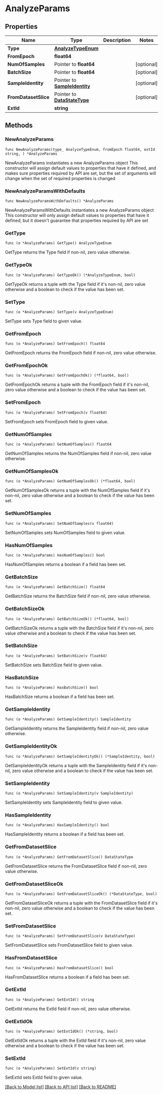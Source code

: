 # AnalyzeParams

## Properties

Name | Type | Description | Notes
------------ | ------------- | ------------- | -------------
**Type** | [**AnalyzeTypeEnum**](AnalyzeTypeEnum.md) |  | 
**FromEpoch** | **float64** |  | 
**NumOfSamples** | Pointer to **float64** |  | [optional] 
**BatchSize** | Pointer to **float64** |  | [optional] 
**SampleIdentity** | Pointer to [**SampleIdentity**](SampleIdentity.md) |  | [optional] 
**FromDatasetSlice** | Pointer to [**DataStateType**](DataStateType.md) |  | [optional] 
**ExtId** | **string** |  | 

## Methods

### NewAnalyzeParams

`func NewAnalyzeParams(type_ AnalyzeTypeEnum, fromEpoch float64, extId string, ) *AnalyzeParams`

NewAnalyzeParams instantiates a new AnalyzeParams object
This constructor will assign default values to properties that have it defined,
and makes sure properties required by API are set, but the set of arguments
will change when the set of required properties is changed

### NewAnalyzeParamsWithDefaults

`func NewAnalyzeParamsWithDefaults() *AnalyzeParams`

NewAnalyzeParamsWithDefaults instantiates a new AnalyzeParams object
This constructor will only assign default values to properties that have it defined,
but it doesn't guarantee that properties required by API are set

### GetType

`func (o *AnalyzeParams) GetType() AnalyzeTypeEnum`

GetType returns the Type field if non-nil, zero value otherwise.

### GetTypeOk

`func (o *AnalyzeParams) GetTypeOk() (*AnalyzeTypeEnum, bool)`

GetTypeOk returns a tuple with the Type field if it's non-nil, zero value otherwise
and a boolean to check if the value has been set.

### SetType

`func (o *AnalyzeParams) SetType(v AnalyzeTypeEnum)`

SetType sets Type field to given value.


### GetFromEpoch

`func (o *AnalyzeParams) GetFromEpoch() float64`

GetFromEpoch returns the FromEpoch field if non-nil, zero value otherwise.

### GetFromEpochOk

`func (o *AnalyzeParams) GetFromEpochOk() (*float64, bool)`

GetFromEpochOk returns a tuple with the FromEpoch field if it's non-nil, zero value otherwise
and a boolean to check if the value has been set.

### SetFromEpoch

`func (o *AnalyzeParams) SetFromEpoch(v float64)`

SetFromEpoch sets FromEpoch field to given value.


### GetNumOfSamples

`func (o *AnalyzeParams) GetNumOfSamples() float64`

GetNumOfSamples returns the NumOfSamples field if non-nil, zero value otherwise.

### GetNumOfSamplesOk

`func (o *AnalyzeParams) GetNumOfSamplesOk() (*float64, bool)`

GetNumOfSamplesOk returns a tuple with the NumOfSamples field if it's non-nil, zero value otherwise
and a boolean to check if the value has been set.

### SetNumOfSamples

`func (o *AnalyzeParams) SetNumOfSamples(v float64)`

SetNumOfSamples sets NumOfSamples field to given value.

### HasNumOfSamples

`func (o *AnalyzeParams) HasNumOfSamples() bool`

HasNumOfSamples returns a boolean if a field has been set.

### GetBatchSize

`func (o *AnalyzeParams) GetBatchSize() float64`

GetBatchSize returns the BatchSize field if non-nil, zero value otherwise.

### GetBatchSizeOk

`func (o *AnalyzeParams) GetBatchSizeOk() (*float64, bool)`

GetBatchSizeOk returns a tuple with the BatchSize field if it's non-nil, zero value otherwise
and a boolean to check if the value has been set.

### SetBatchSize

`func (o *AnalyzeParams) SetBatchSize(v float64)`

SetBatchSize sets BatchSize field to given value.

### HasBatchSize

`func (o *AnalyzeParams) HasBatchSize() bool`

HasBatchSize returns a boolean if a field has been set.

### GetSampleIdentity

`func (o *AnalyzeParams) GetSampleIdentity() SampleIdentity`

GetSampleIdentity returns the SampleIdentity field if non-nil, zero value otherwise.

### GetSampleIdentityOk

`func (o *AnalyzeParams) GetSampleIdentityOk() (*SampleIdentity, bool)`

GetSampleIdentityOk returns a tuple with the SampleIdentity field if it's non-nil, zero value otherwise
and a boolean to check if the value has been set.

### SetSampleIdentity

`func (o *AnalyzeParams) SetSampleIdentity(v SampleIdentity)`

SetSampleIdentity sets SampleIdentity field to given value.

### HasSampleIdentity

`func (o *AnalyzeParams) HasSampleIdentity() bool`

HasSampleIdentity returns a boolean if a field has been set.

### GetFromDatasetSlice

`func (o *AnalyzeParams) GetFromDatasetSlice() DataStateType`

GetFromDatasetSlice returns the FromDatasetSlice field if non-nil, zero value otherwise.

### GetFromDatasetSliceOk

`func (o *AnalyzeParams) GetFromDatasetSliceOk() (*DataStateType, bool)`

GetFromDatasetSliceOk returns a tuple with the FromDatasetSlice field if it's non-nil, zero value otherwise
and a boolean to check if the value has been set.

### SetFromDatasetSlice

`func (o *AnalyzeParams) SetFromDatasetSlice(v DataStateType)`

SetFromDatasetSlice sets FromDatasetSlice field to given value.

### HasFromDatasetSlice

`func (o *AnalyzeParams) HasFromDatasetSlice() bool`

HasFromDatasetSlice returns a boolean if a field has been set.

### GetExtId

`func (o *AnalyzeParams) GetExtId() string`

GetExtId returns the ExtId field if non-nil, zero value otherwise.

### GetExtIdOk

`func (o *AnalyzeParams) GetExtIdOk() (*string, bool)`

GetExtIdOk returns a tuple with the ExtId field if it's non-nil, zero value otherwise
and a boolean to check if the value has been set.

### SetExtId

`func (o *AnalyzeParams) SetExtId(v string)`

SetExtId sets ExtId field to given value.



[[Back to Model list]](../README.md#documentation-for-models) [[Back to API list]](../README.md#documentation-for-api-endpoints) [[Back to README]](../README.md)


